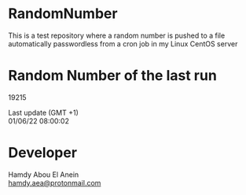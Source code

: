 # RandomNumber    
This is a test repository where a random number is pushed to a file automatically passwordless from a cron job in my Linux CentOS server    
# Random Number of the last run   
19215
      
Last update (GMT +1)    
01/06/22 08:00:02
# Developer    
Hamdy Abou El Anein   
hamdy.aea@protonmail.com
